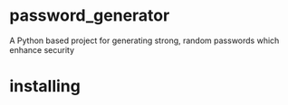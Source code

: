 # password_generator
A Python based project for generating strong, random passwords which enhance security
# installing
